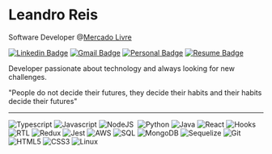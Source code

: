 # Leandro Reis

Software Developer @[Mercado Livre](https://www.mercadolivre.com.br)

[![Linkedin Badge](https://img.shields.io/badge/-Leandro%20Reis-166775?style=flat-square&logo=Linkedin&logoColor=white&link=https://www.linkedin.com/in/leandrofcr/)](https://www.linkedin.com/in/leandrofcr) 
[![Gmail Badge](https://img.shields.io/badge/-lleandrofr@gmail.com-166775?style=flat-square&logo=Gmail&logoColor=white&link=mailto:lleandrofr@gmail.com)](mailto:lleandrofr@gmail.com)
[![Personal Badge](https://img.shields.io/badge/-Personal%20Page-166775?style=flat-square&logo=Vercel&logoColor=white&link=https://leandrofcr.vercel.app)](https://leandrofcr.vercel.app)
[![Resume Badge](https://img.shields.io/badge/-Resume-166775?style=flat-square&logo=Read.cv&logoColor=white&link=https://drive.google.com/file/d/14Z6a917ANXO_Dx13uRbCfD-kDWH-oaVu/view)](https://drive.google.com/file/d/14Z6a917ANXO_Dx13uRbCfD-kDWH-oaVu/view)

Developer passionate about technology and always looking for new challenges.

"People do not decide their futures, they decide their habits and their habits decide their futures"

---
![Typescript](https://img.shields.io/badge/-TypeScript-30363d?style=flat-square&logo=typescript&logoColor=white)
![Javascript](https://img.shields.io/badge/-Javascript-30363d?style=flat-square&logo=javascript&logoColor=white)
![NodeJS](https://img.shields.io/badge/-NodeJs-30363d?style=flat-square&logo=node.js&logoColor=white)&nbsp;
![Python](https://img.shields.io/badge/-Python-30363d?style=flat-square&logo=python&logoColor=white)
![Java](https://img.shields.io/badge/-Java-30363d?style=flat-square&logo=OpenJDK&logoColor=white)
![React](https://img.shields.io/badge/-React-30363d?style=flat-square&logo=react&logoColor=white)
![Hooks](https://img.shields.io/badge/-Hooks-30363d?style=flat-square&logo=react&logoColor=white)
![RTL](https://img.shields.io/badge/-RTL-30363d?style=flat-square&logo=react&logoColor=white)
![Redux](https://img.shields.io/badge/-Redux-30363d?style=flat-square&logo=redux&logoColor=white)
![Jest](https://img.shields.io/badge/-Jest-30363d?style=flat-square&logo=jest&logoColor=white)
![AWS](https://img.shields.io/badge/-AWS-30363d?style=flat-square&logo=amazonwebservices&logoColor=white)
![SQL](https://img.shields.io/badge/-MySQL-30363d?style=flat-square&logo=mysql&logoColor=white)
![MongoDB](https://img.shields.io/badge/-MongoDB-30363d?style=flat-square&logo=mongodb&logoColor=white)
![Sequelize](https://img.shields.io/badge/-Sequelize-30363d?style=flat-square&logo=sequelize&logoColor=white)
![Git](https://img.shields.io/badge/-Git-30363d?style=flat-square&logo=git&logoColor=white)
![HTML5](https://img.shields.io/badge/-HTML-30363d?style=flat-square&logo=html5&logoColor=white)
![CSS3](https://img.shields.io/badge/-CSS-30363d?style=flat-square&logo=css3&logoColor=white)
![Linux](https://img.shields.io/badge/-Linux-30363d?style=flat-square&logo=linux&logoColor=white)
